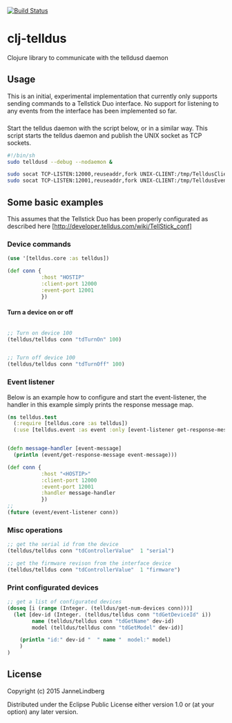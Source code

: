 [![Build Status](https://travis-ci.org/JanneLindberg/clj-telldus.svg?branch=master)](https://travis-ci.org/JanneLindberg/clj-telldus)

# clj-telldus
Clojure library to communicate with the telldusd daemon

## Usage
This is an initial, experimental implementation that currently only supports sending commands to a Tellstick Duo interface.
No support for listening to any events from the interface has been implemented so far.

###
Start the telldus daemon with the script below, or in a similar way. This script starts the telldus daemon and publish the
UNIX socket as TCP sockets.


```sh
#!/bin/sh
sudo telldusd --debug --nodaemon &

sudo socat TCP-LISTEN:12000,reuseaddr,fork UNIX-CLIENT:/tmp/TelldusClient &
sudo socat TCP-LISTEN:12001,reuseaddr,fork UNIX-CLIENT:/tmp/TelldusEvents &
```



## Some basic examples
This assumes that the Tellstick Duo has been properly configurated as described here [http://developer.telldus.com/wiki/TellStick_conf]

### Device commands

```clojure
(use '[telldus.core :as telldus])
```


```clojure
(def conn {
           :host "HOSTIP"
           :client-port 12000
           :event-port 12001
           })
```


#### Turn a device on or off
```clojure

;; Turn on device 100
(telldus/telldus conn "tdTurnOn" 100)


;; Turn off device 100
(telldus/telldus conn "tdTurnOff" 100)

```

### Event listener
Below is an example how to configure and start the event-listener, the handler in this example
simply prints the response message map.

```clojure
(ns telldus.test
  (:require [telldus.core :as telldus])
  (:use [telldus.event :as event :only [event-listener get-response-message]]))


(defn message-handler [event-message]
  (println (event/get-response-message event-message)))

(def conn {
           :host "<HOSTIP>"
           :client-port 12000
           :event-port 12001
           :handler message-handler
           })
;;
(future (event/event-listener conn))

```


### Misc operations
```clojure
;; get the serial id from the device
(telldus/telldus conn "tdControllerValue"  1 "serial")

;; get the firmware revison from the interface device
(telldus/telldus conn "tdControllerValue"  1 "firmware")

```


### Print configurated devices
```clojure
;; get a list of configurated devices
(doseq [i (range (Integer. (telldus/get-num-devices conn)))]
  (let [dev-id (Integer. (telldus/telldus conn "tdGetDeviceId" i))
        name (telldus/telldus conn "tdGetName" dev-id)
        model (telldus/telldus conn "tdGetModel" dev-id)]

    (println "id:" dev-id "  " name "  model:" model)
    )
)
```



## License

Copyright (c) 2015 JanneLindberg

Distributed under the Eclipse Public License either version 1.0 or (at
your option) any later version.
